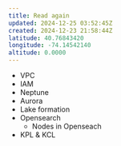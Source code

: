 ```yaml
---
title: Read again
updated: 2024-12-25 03:52:45Z
created: 2024-12-23 21:58:44Z
latitude: 40.76843420
longitude: -74.14542140
altitude: 0.0000
---
```


- VPC
- IAM
- Neptune
- Aurora
- Lake formation
- Opensearch 
	- Nodes in Openseach
- KPL & KCL